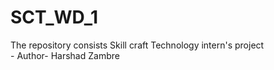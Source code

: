# SCT_WD_1
The repository consists Skill craft Technology intern's project 
<br> - Author- Harshad Zambre 
